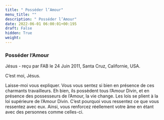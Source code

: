```yaml
---
title: " Posséder l’Amour"
menu_title: ""
description: " Posséder l’Amour"
date: 2022-06-01 06:00:01+00:195
draft: False
hidden: True
weight:
---
```

###  Posséder l’Amour

Jésus - reçu par FAB le 24 Juin 2011, Santa Cruz, Californie, USA.

C’est moi, Jésus.

Laisse-moi vous expliquer. Vous vous sentez si bien en présence de ces charmants travailleurs. Eh bien, ils possèdent tous l’Amour Divin, et en présence des possesseurs de l’Amour, la vie change. Les lois se plient à la loi supérieure de l’Amour Divin. C’est pourquoi vous ressentez ce que vous ressentez avec eux. Ainsi, vous renforcez réellement votre âme en étant avec des personnes comme celles-ci.

